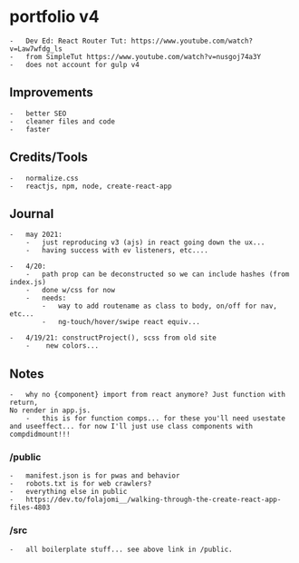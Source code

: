 # portfolio v4

	-	Dev Ed: React Router Tut: https://www.youtube.com/watch?v=Law7wfdg_ls
	-	from SimpleTut https://www.youtube.com/watch?v=nusgoj74a3Y
	-	does not account for gulp v4

## Improvements
	
	-	better SEO
	-	cleaner files and code
	-	faster

## Credits/Tools

	-	normalize.css
	-	reactjs, npm, node, create-react-app

## Journal

	-	may 2021:
		-	just reproducing v3 (ajs) in react going down the ux...
		-	having success with ev listeners, etc....

	-	4/20: 
		-	path prop can be deconstructed so we can include hashes (from index.js)
		-	done w/css for now
		-	needs:
			-	way to add routename as class to body, on/off for nav, etc...
			-	ng-touch/hover/swipe react equiv...

	-	4/19/21: constructProject(), scss from old site
		-	 new colors...
	
## Notes

	-	why no {component} import from react anymore? Just function with return,
	No render in app.js.
		-	this is for function comps... for these you'll need usestate and useeffect... for now I'll just use class components with compdidmount!!!

### /public

	-	manifest.json is for pwas and behavior
	-	robots.txt is for web crawlers?
	-	everything else in public
	-	https://dev.to/folajomi__/walking-through-the-create-react-app-files-4803

### /src

	-	all boilerplate stuff... see above link in /public.